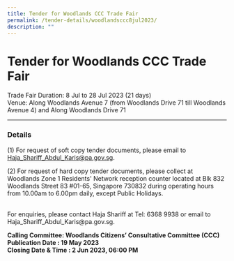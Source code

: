 ```yaml
---
title: Tender for Woodlands CCC Trade Fair
permalink: /tender-details/woodlandsccc8jul2023/
description: ""
---
```

Tender for Woodlands CCC Trade Fair
=======================================
Trade Fair Duration: 8 Jul to 28 Jul 2023 (21 days) <br>
Venue: Along Woodlands Avenue 7 (from Woodlands Drive 71 till Woodlands Avenue 4) and Along Woodlands Drive 71

* * *
### Details
(1) For request of soft copy tender documents, please email to Haja_Shariff_Abdul_Karis@pa.gov.sg.

(2) For request of hard copy tender documents, please collect at Woodlands Zone 1 Residents' Network reception counter located at Blk 832 Woodlands Street 83 #01-65, Singapore 730832 during operating hours from 10.00am to 6.00pm daily, except Public Holidays.

<br>
For enquiries, please contact Haja Shariff at Tel: 6368 9938 or email to Haja_Shariff_Abdul_Karis@pa.gov.sg.

**Calling Committee: Woodlands Citizens’ Consultative Committee (CCC)**<br>
**Publication Date : 19 May 2023** <br>
**Closing Date &amp; Time : 2 Jun 2023, 06:00 PM**